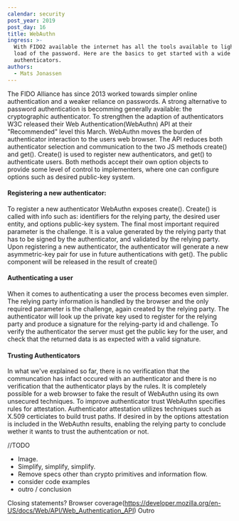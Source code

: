```yaml
---
calendar: security
post_year: 2019
post_day: 16
title: WebAuthn
ingress: >-
  With FIDO2 available the internet has all the tools available to lighten the
  load of the password. Here are the basics to get started with a wide range of
  authenticators.
authors:
  - Mats Jonassen
---
```

The FIDO Alliance has since 2013 worked towards simpler online authentication and a weaker reliance on passwords. A strong alternative to password authentication is becomming generally available: the cryptographic authenticator. To strengthen the adaption of authenticators W3C released their Web Authentication(WebAuthn) API at their "Recommended" level this March.
WebAuthn moves the burden of authenticator interaction to the users web browser. The API reduces both authenticator selection and communication to the two JS methods create() and get(). Create() is used to register new authenticators, and get() to authenticate users. Both methods accept their own option objects to provide some level of control to implementers, where one can configure options such as desired public-key system.

#### Registering a new authenticator:
To register a new authenticator WebAuthn exposes create(). Create() is called with info such as: identifiers for the relying party, the desired user entity, and options public-key system. The final most important required parameter is the challenge. It is a value generated by the relying party that has to be signed by the authenticator, and validated by the relying party.
Upon registering a new authenticator, the authenticator will generate a new asymmetric-key pair for use in future authentications with get(). The public component will be released in the result of create()

#### Authenticating a user
When it comes to authenticating a user the process becomes even simpler. The relying party information is handled by the browser and the only required parameter is the challenge, again created by the relying party.
The authenticator will look up the private key used to register for the relying party and produce a signature for the relying-party id and challenge.
To verify the authenticator the server must get the public key for the user, and check that the returned data is as expected with a valid signature.

#### Trusting Authenticators
In what we've explained so far, there is no verification that the communcation has infact occured with an authenticator and there is no verification that the authenticator plays by the rules. It is completely possible for a web browser to fake the result of WebAuthn using its own unsecured techniques. To improve authenticator trust WebAuthn specifies rules for attestation. Authenticator attestation utilizes techniques such as X.509 certiciates to build trust paths. If desired in by the options attestation is included in the WebAuthn results, enabling the relying party to conclude wether it wants to trust the authentcation or not.


//TODO

* Image.
* Simplify, simplify, simplify. 
* Remove specs other than crypto primitives and information flow.
* consider code examples
* outro / conclusion

Closing statements?
Browser coverage(https://developer.mozilla.org/en-US/docs/Web/API/Web_Authentication_API)
Outro
